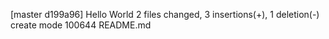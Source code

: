 [master d199a96] Hello World
 2 files changed, 3 insertions(+), 1 deletion(-)
 create mode 100644 README.md
